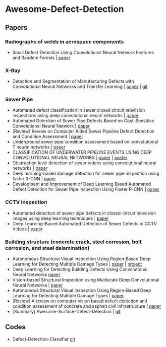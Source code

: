 # Awesome-Defect-Detection



## Papers
### Radiographs of welds in aerospace components
  - Small Defect Detection Using Convolutional Neural Network Features and Random Forests | [paper](http://openaccess.thecvf.com/content_ECCVW_2018/papers/11132/Dong_Small_Defect_Detection_Using_Convolutional_Neural_Network_Features_and_Random_ECCVW_2018_paper.pdf)

### X-Ray
  - Detection and Segmentation of Manufacturing Defects with Convolutional Neural Networks and Transfer Learning | [paper](https://arxiv.org/pdf/1808.02518.pdf) | [git](https://github.com/maxkferg/metal-defect-detection.git)

### Sewer Pipe
  - Automated defect classification in sewer closed circuit television inspections using deep convolutional neural networks | [paper](https://daneshyari.com/article/preview/6695634.pdf)
  - Automated Detection of Sewer Pipe Defects Based on Cost-Sensitive Convolutional Neural Network | [paper](https://dl.acm.org/doi/pdf/10.1145/3372806.3372816)
  - [Review] Review on Computer Aided Sewer Pipeline Defect Detection and Condition Assessment | [paper](https://www.google.com/url?sa=t&rct=j&q=&esrc=s&source=web&cd=&ved=2ahUKEwiG7sSI8cPpAhUjE6YKHdlqBLMQFjABegQIBhAB&url=https%3A%2F%2Fwww.mdpi.com%2F2412-3811%2F4%2F1%2F10%2Fpdf&usg=AOvVaw0W0J9K22Mqv1AQZjcQBpPV)
  - Underground sewer pipe condition assessment based on convolutional T neural networks | [paper](https://danglienminh.github.io/public/papers/Automation_19.pdf)
  - CLASSIFICATION OF UNDERWATER PIPELINE EVENTS USING DEEP CONVOLUTIONAL NEURAL NETWORKS | [paper](http://www.pee.ufrj.br/index.php/pt/producao-academica/dissertacoes-de-mestrado/2017/2016033212-classification-of-underwater-pipeline-events-using-deep-convolutional-neural-networks/file) | [poster](https://sigport.org/sites/default/files/docs/ICASSP%20Poster-2017_FelipePetraglia.pdf)
  - Obstruction level detection of sewer videos using convolutional neural networks | [paper](https://arxiv.org/pdf/2002.01284.pdf)
  - Deep learning-based damage detection for sewer pipe inspection using faster R-CNN | [paper](http://programme.exordo.com/icccbe2018/delegates/presentation/271/)
  - Development and Improvement of Deep Learning Based Automated Defect Detection for Sewer Pipe Inspection Using Faster R-CNN | [paper](https://www.springerprofessional.de/en/development-and-improvement-of-deep-learning-based-automated-def/15832316)

### CCTV inspection
  - Automated detection of sewer pipe defects in closed-circuit television images using deep learning techniques | [paper](http://repository.ust.hk/ir/Record/1783.1-93997)
  - Deep Learning–Based Automated Detection of Sewer Defects in CCTV Videos | [paper](https://ascelibrary.org/doi/abs/10.1061/%28ASCE%29CP.1943-5487.0000866)
  
### Building structure (concrete crack, steel corrosion, bolt corrosion, and steel delamination)
  - Autonomous Structural Visual Inspection Using Region‐Based Deep Learning for Detecting Multiple Damage Types | [paper](https://onlinelibrary.wiley.com/doi/abs/10.1111/mice.12334) | [project](https://www.youngjincha.com/research/structural-health-monitoring/) 
  - Deep Learning for Detecting Building Defects Using Convolutional Neural Networks [paper](https://arxiv.org/pdf/1908.04392.pdf)
  - Vision-based Structural Inspection using Multiscale Deep Convolutional Neural Networks | [paper](https://arxiv.org/pdf/1805.01055.pdf)
  - Autonomous Structural Visual Inspection Using Region-Based Deep Learning for Detecting Multiple Damage Types | [paper](https://www.semanticscholar.org/paper/Autonomous-Structural-Visual-Inspection-Using-Deep-Cha-Choi/15a4e2a15f20ed77609a70fb268cbcfafa21df54)
  - [Review] A review on computer vision based defect detection and condition assessment of concrete and asphalt civil infrastructure | [paper](https://www.sciencedirect.com/science/article/abs/pii/S1474034615000208)
  - [Summary] Awesome-Surface-Defect-Detection | [git](https://github.com/hesitationer/surface-defect-detection-1.git)

## Codes
  - Defect-Detection-Classifier [git](https://github.com/marooncn/Defect-Detection-Classifier.git)
